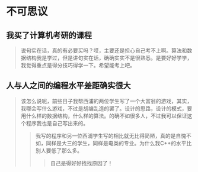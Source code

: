 # 不可思议

## 我买了计算机考研的课程

> 说句实在话，真的有必要买吗？哎，主要还是担心自己考不上啊。算法和数据结构我是学过，但是讲句实在话，确确实实不是很熟悉。是要好好学学，我觉得重点是得分技巧得学一下。希望能考上吧。

## 人与人之间的编程水平差距确实很大

> 该怎么说呢，前些日子我帮西浦的两位学生写了一个大富翁的游戏，其实，我哪会写什么游戏，不过是胡编乱造的罢了。设计的思路，设计的模式，要用什么样的数据结构，什么样的算法。的确不如很多人，不过我可以保证这个程序我也是自己写出来的。
>> 我写的程序和另一位西浦学生写的相比就无比得简陋，真的是自愧不如，同样是大三的学生，同样是电类的专业。为什么我C++的水平比别人要低了那么多。
>>>自己是得好好找找原因了！
